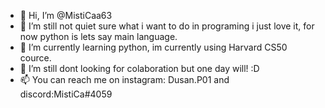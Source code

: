 - 👋 Hi, I’m @MistiCaa63
- 👀 I’m still not quiet sure what i want to do in programing i just love it, for now python is lets say main language.
- 🌱 I’m currently learning python, im currently using Harvard CS50 cource.
- 💞️ I’m still dont looking for colaboration but one day will! :D
- 📫 You can reach me on instagram: Dusan.P01 and discord:MistiCa#4059  

<!---
MistiCaa63/MistiCaa63 is a ✨ special ✨ repository because its `README.md` (this file) appears on your GitHub profile.
You can click the Preview link to take a look at your changes.
--->
